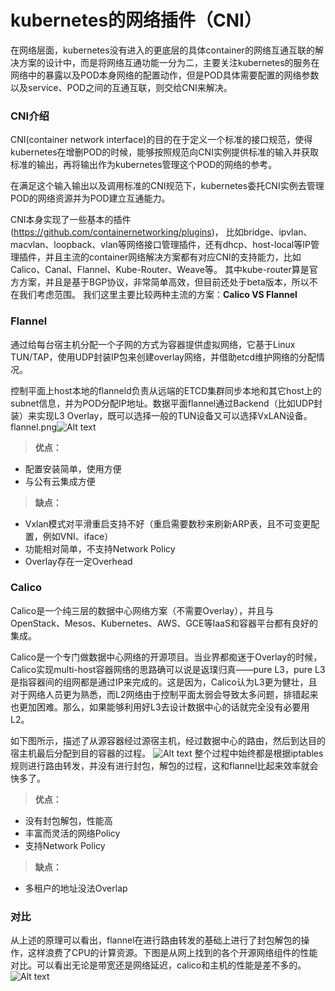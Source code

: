 # kubernetes的网络插件（CNI）
在网络层面，kubernetes没有进入的更底层的具体container的网络互通互联的解决方案的设计中，而是将网络互通功能一分为二，主要关注kubernetes的服务在网络中的暴露以及POD本身网络的配置动作，但是POD具体需要配置的网络参数以及service、POD之间的互通互联，则交给CNI来解决。

### CNI介绍
CNI(container network interface)的目的在于定义一个标准的接口规范，使得kubernetes在增删POD的时候，能够按照规范向CNI实例提供标准的输入并获取标准的输出，再将输出作为kubernetes管理这个POD的网络的参考。

在满足这个输入输出以及调用标准的CNI规范下，kubernetes委托CNI实例去管理POD的网络资源并为POD建立互通能力。

CNI本身实现了一些基本的插件(https://github.com/containernetworking/plugins)， 比如bridge、ipvlan、macvlan、loopback、vlan等网络接口管理插件，还有dhcp、host-local等IP管理插件，并且主流的container网络解决方案都有对应CNI的支持能力，比如Calico、Canal、Flannel、Kube-Router、Weave等。
其中kube-router算是官方方案，并且是基于BGP协议，非常简单高效，但目前还处于beta版本，所以不在我们考虑范围。
我们这里主要比较两种主流的方案：**Calico VS Flannel**

### Flannel
通过给每台宿主机分配一个子网的方式为容器提供虚拟网络，它基于Linux TUN/TAP，使用UDP封装IP包来创建overlay网络，并借助etcd维护网络的分配情况。

控制平面上host本地的flanneld负责从远端的ETCD集群同步本地和其它host上的subnet信息，并为POD分配IP地址。数据平面flannel通过Backend（比如UDP封装）来实现L3 Overlay，既可以选择一般的TUN设备又可以选择VxLAN设备。
flannel.png![Alt text](https://gitee.com/pa/kubernetes/raw/master/images/flannel.png)
> **优点：**
- 配置安装简单，使用方便
- 与公有云集成方便

> **缺点：**
- Vxlan模式对平滑重启支持不好（重启需要数秒来刷新ARP表，且不可变更配置，例如VNI、iface）
- 功能相对简单，不支持Network Policy
- Overlay存在一定Overhead

### Calico
Calico是一个纯三层的数据中心网络方案（不需要Overlay），并且与OpenStack、Mesos、Kubernetes、AWS、GCE等IaaS和容器平台都有良好的集成。

Calico是一个专门做数据中心网络的开源项目。当业界都痴迷于Overlay的时候，Calico实现multi-host容器网络的思路确可以说是返璞归真——pure L3，pure L3是指容器间的组网都是通过IP来完成的。这是因为，Calico认为L3更为健壮，且对于网络人员更为熟悉，而L2网络由于控制平面太弱会导致太多问题，排错起来也更加困难。那么，如果能够利用好L3去设计数据中心的话就完全没有必要用L2。

如下图所示，描述了从源容器经过源宿主机，经过数据中心的路由，然后到达目的宿主机最后分配到目的容器的过程。
![Alt text](https://gitee.com/pa/kubernetes/raw/master/images/calico.png)
整个过程中始终都是根据iptables规则进行路由转发，并没有进行封包，解包的过程，这和flannel比起来效率就会快多了。

> **优点：**
- 没有封包解包，性能高
- 丰富而灵活的网络Policy
- 支持Network Policy

> **缺点：**
- 多租户的地址没法Overlap

### 对比
从上述的原理可以看出，flannel在进行路由转发的基础上进行了封包解包的操作，这样浪费了CPU的计算资源。下图是从网上找到的各个开源网络组件的性能对比。可以看出无论是带宽还是网络延迟，calico和主机的性能是差不多的。
![Alt text](https://gitee.com/pa/kubernetes/raw/master/images/compare.png)
